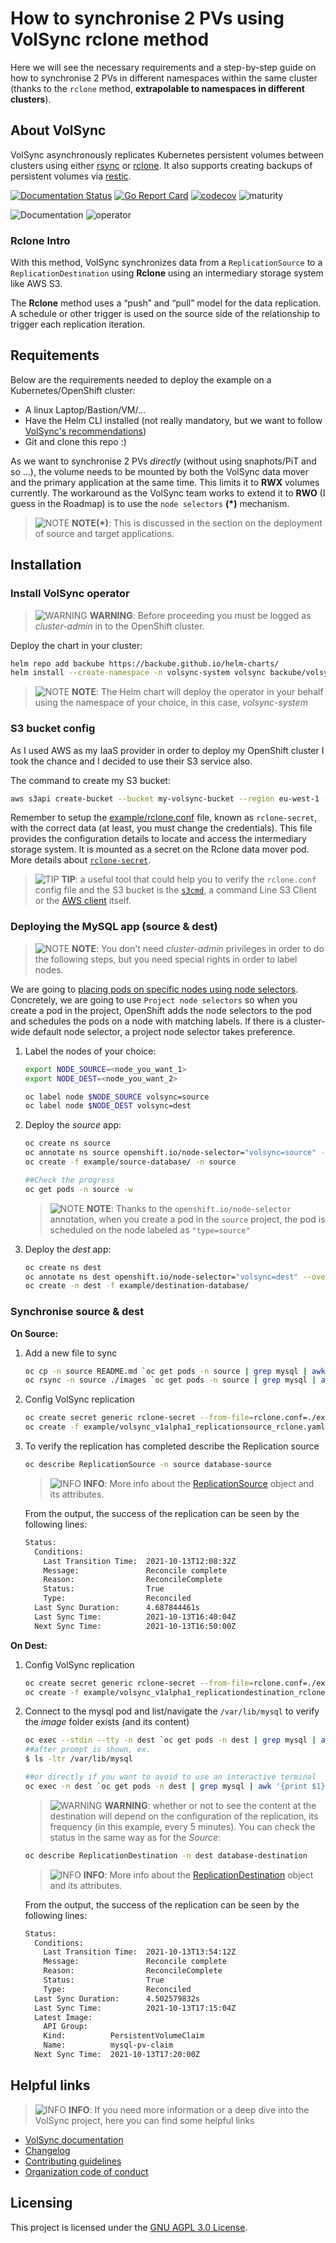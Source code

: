 # How to synchronise 2 PVs using VolSync rclone method

Here we will see the necessary requirements and a step-by-step guide on how to synchronise 2 PVs in different namespaces within the same cluster (thanks to the `rclone` method, **extrapolable to namespaces in different clusters**).

## About VolSync

VolSync asynchronously replicates Kubernetes persistent volumes between clusters
using either [rsync](https://rsync.samba.org/) or [rclone](https://rclone.org/).
It also supports creating backups of persistent volumes via [restic](https://restic.net/).

[![Documentation
Status](https://readthedocs.org/projects/volsync/badge/?version=latest)](https://volsync.readthedocs.io/en/latest/?badge=latest)
[![Go Report
Card](https://goreportcard.com/badge/github.com/backube/volsync)](https://goreportcard.com/report/github.com/backube/volsync)
[![codecov](https://codecov.io/gh/backube/volsync/branch/main/graph/badge.svg)](https://codecov.io/gh/backube/volsync)
![maturity](https://img.shields.io/static/v1?label=maturity&message=alpha&color=red)

![Documentation](https://github.com/backube/volsync/workflows/Documentation/badge.svg)
![operator](https://github.com/backube/volsync/workflows/operator/badge.svg)

### Rclone Intro

With this method, VolSync synchronizes data from a `ReplicationSource` to a `ReplicationDestination` using **Rclone** using an intermediary storage system like AWS S3.

The **Rclone** method uses a “push” and “pull” model for the data replication. A schedule or other trigger is used on the source side of the relationship to trigger each replication iteration.

## Requitements

Below are the requirements needed to deploy the example on a Kubernetes/OpenShift cluster:

* A linux Laptop/Bastion/VM/...
* Have the Helm CLI installed (not really mandatory, but we want to follow [VolSync's recommendations](https://volsync.readthedocs.io/en/latest/installation/index.html#kubernetes-openshift))
* Git and clone this repo :)

As we want to synchronise 2 PVs _directly_ (without using snaphots/PiT and so ...), the volume needs to be mounted by both the VolSync data mover and the primary application at the same time. This limits it to **RWX** volumes currently. The workaround as the VolSync team works to extend it to **RWO** (I guess in the Roadmap) is to use the `node selectors` **(*)** mechanism.

> ![NOTE](images/note-icon.png) **NOTE(*)**: This is discussed in the section on the deployment of source and target applications.

## Installation

### Install VolSync operator

> ![WARNING](images/warning-icon.png) **WARNING**: Before proceeding you must be logged as _cluster-admin_ in to the OpenShift cluster.

Deploy the chart in your cluster:

```bash
helm repo add backube https://backube.github.io/helm-charts/
helm install --create-namespace -n volsync-system volsync backube/volsync
```

> ![NOTE](images/note-icon.png) **NOTE**: The Helm chart will deploy the operator in your behalf using the namespace of your choice, in this case, _volsync-system_

### S3 bucket config

As I used AWS as my IaaS provider in order to deploy my OpenShift cluster I took the chance and I decided to use their S3 service also.

The command to create my S3 bucket:

```bash
aws s3api create-bucket --bucket my-volsync-bucket --region eu-west-1 --create-bucket-configuration LocationConstraint=eu-west-1
```

Remember to setup the [example/rclone.conf](example/rclone.conf) file, known as `rclone-secret`, with the correct data (at least, you must change the credentials). This file provides the configuration details to locate and access the intermediary storage system. It is mounted as a secret on the Rclone data mover pod. More details about [`rclone-secret`](https://volsync.readthedocs.io/en/latest/usage/rclone/rclone-secret.html#what-is-rclone-secret).

> ![TIP](images/info-icon.png) **TIP**: a useful tool that could help you to verify the `rclone.conf` config file and the S3 bucket is the [`s3cmd`](https://s3tools.org/s3cmd), a command Line S3 Client or the [AWS client](https://docs.aws.amazon.com/cli/latest/userguide/install-cliv2-linux.html) itself.

### Deploying the MySQL app (source & dest)

> ![NOTE](images/note-icon.png) **NOTE**: You don't need _cluster-admin_ privileges in order to do the following steps, but you need special rights in order to label nodes.

We are going to [placing pods on specific nodes using node selectors](https://docs.openshift.com/container-platform/4.7/nodes/scheduling/nodes-scheduler-node-selectors.html). Concretely, we are going to use `Project node selectors` so when you create a pod in the project, OpenShift adds the node selectors to the pod and schedules the pods on a node with matching labels. If there is a cluster-wide default node selector, a project node selector takes preference.

1. Label the nodes of your choice:

    ```bash
    export NODE_SOURCE=<node_you_want_1>
    export NODE_DEST=<node_you_want_2>
    
    oc label node $NODE_SOURCE volsync=source
    oc label node $NODE_DEST volsync=dest
    ```

2. Deploy the _source_ app:

    ```bash
    oc create ns source
    oc annotate ns source openshift.io/node-selector="volsync=source" --overwrite
    oc create -f example/source-database/ -n source

    ##Check the progress
    oc get pods -n source -w
    ```

    > ![NOTE](images/note-icon.png) **NOTE**: Thanks to the `openshift.io/node-selector` annotation, when you create a pod in the `source` project, the pod is scheduled on the node labeled as `"type=source"`

3. Deploy the _dest_ app:

    ```bash
    oc create ns dest
    oc annotate ns dest openshift.io/node-selector="volsync=dest" --overwrite
    oc create -n dest -f example/destination-database/
    ```

### Synchronise source & dest

**On Source:**

1. Add a new file to sync

    ```bash
    oc cp -n source README.md `oc get pods -n source | grep mysql | awk '{print $1}'`:/var/lib/mysql/README.md
    oc rsync -n source ./images `oc get pods -n source | grep mysql | awk '{print $1}'`:/var/lib/mysql
    ```

2. Config VolSync replication

    ```bash
    oc create secret generic rclone-secret --from-file=rclone.conf=./example/rclone.conf -n source
    oc create -f example/volsync_v1alpha1_replicationsource_rclone.yaml -n source
    ```

3. To verify the replication has completed describe the Replication source

    ```bash
    oc describe ReplicationSource -n source database-source
    ```

    > ![INFO](images/info-icon.png) **INFO**: More info about the [ReplicationSource](https://volsync.readthedocs.io/en/latest/usage/rclone/index.html#source-configuration) object and its attributes.

    From the output, the success of the replication can be seen by the following lines:

    ```bash
    Status:
      Conditions:
        Last Transition Time:  2021-10-13T12:08:32Z
        Message:               Reconcile complete
        Reason:                ReconcileComplete
        Status:                True
        Type:                  Reconciled
      Last Sync Duration:      4.687844461s
      Last Sync Time:          2021-10-13T16:40:04Z
      Next Sync Time:          2021-10-13T16:50:00Z
    ```

**On Dest:**

1. Config VolSync replication

    ```bash
    oc create secret generic rclone-secret --from-file=rclone.conf=./example/rclone.conf -n dest
    oc create -f example/volsync_v1alpha1_replicationdestination_rclone.yaml -n dest
    ```

2. Connect to the mysql pod and list/navigate the `/var/lib/mysql` to verify the _image_ folder exists (and its content)

    ```bash
    oc exec --stdin --tty -n dest `oc get pods -n dest | grep mysql | awk '{print $1}'` -- /bin/bash
    ##after prompt is shown, ex.
    $ ls -ltr /var/lib/mysql

    ##or directly if you want to avoid to use an interactive terminal
    oc exec -n dest `oc get pods -n dest | grep mysql | awk '{print $1}'` -- ls -ltr /var/lib/mysql
    ```

    > ![WARNING](images/warning-icon.png) **WARNING**: whether or not to see the content at the destination will depend on the configuration of the replication, its frequency (in this example, every 5 minutes). You can check the status in the same way as for the _Source_:

    ```bash
    oc describe ReplicationDestination -n dest database-destination
    ```

    > ![INFO](images/info-icon.png) **INFO**: More info about the [ReplicationDestination](https://volsync.readthedocs.io/en/latest/usage/rclone/index.html#destination-configuration) object and its attributes.

    From the output, the success of the replication can be seen by the following lines:

    ```bash
    Status:
      Conditions:
        Last Transition Time:  2021-10-13T13:54:12Z
        Message:               Reconcile complete
        Reason:                ReconcileComplete
        Status:                True
        Type:                  Reconciled
      Last Sync Duration:      4.502579832s
      Last Sync Time:          2021-10-13T17:15:04Z
      Latest Image:
        API Group:     
        Kind:          PersistentVolumeClaim
        Name:          mysql-pv-claim
      Next Sync Time:  2021-10-13T17:20:00Z
    ```

## Helpful links

> ![INFO](images/info-icon.png) **INFO**: If you need more information or a deep dive into the VolSync project, here you can find some helpful links

* [VolSync documentation](https://volsync.readthedocs.io)
* [Changelog](CHANGELOG.md)
* [Contributing guidelines](https://github.com/backube/.github/blob/master/CONTRIBUTING.md)
* [Organization code of conduct](https://github.com/backube/.github/blob/master/CODE_OF_CONDUCT.md)

## Licensing

This project is licensed under the [GNU AGPL 3.0 License](LICENSE).
